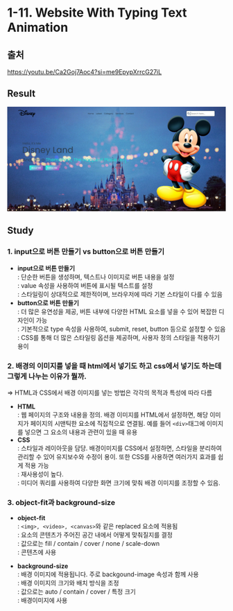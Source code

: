 # 1-11. Website With Typing Text Animation

## 출처

https://youtu.be/Ca2Goj7Aoc4?si=me9EpypXrrcG27iL

## Result

<img src="img/result.png">

## Study

### 1. input으로 버튼 만들기 vs button으로 버튼 만들기

- **input으로 버튼 만들기**  
  : 단순한 버튼을 생성하며, 텍스트나 이미지로 버튼 내용을 설정  
  : value 속성을 사용하여 버튼에 표시될 텍스트를 설정  
  : 스타일링이 상대적으로 제한적이며, 브라우저에 따라 기본 스타일이 다를 수 있음
- **button으로 버튼 만들기**  
  : 더 많은 유연성을 제공, 버튼 내부에 다양한 HTML 요소를 넣을 수 있어 복잡한 디자인이 가능  
  : 기본적으로 type 속성을 사용하여, submit, reset, button 등으로 설정할 수 있음  
  : CSS를 통해 더 많은 스타일링 옵션을 제공하며, 사용자 정의 스타일을 적용하기 용이

### 2. 배경의 이미지를 넣을 때 html에서 넣기도 하고 css에서 넣기도 하는데 그렇게 나누는 이유가 뭘까.

=> HTML과 CSS에서 배경 이미지를 넣는 방법은 각각의 목적과 특성에 따라 다름

- **HTML**  
  : 웹 페이지의 구조와 내용을 정의. 배경 이미지를 HTML에서 설정하면, 해당 이미지가 페이지의 시맨틱한 요소에 직접적으로 연결됨. 예를 들어 `<div>`태그에 이미지를 넣으면 그 요소의 내용과 관련이 있을 때 유용
- **CSS**  
  : 스타일과 레이아웃을 담당. 배경이미지를 CSS에서 설정하면, 스타일을 분리하여 관리할 수 있어 유지보수와 수정이 용이. 또한 CSS를 사용하면 여러가지 효과를 쉽게 적용 가능  
  : 재사용성이 높다.  
  : 미디어 쿼리를 사용하여 다양한 화면 크기에 맞춰 배경 이미지를 조정할 수 있음.

### 3. object-fit과 background-size

- **object-fit**  
  : `<img>, <video>, <canvas>`와 같은 replaced 요소에 적용됨  
  : 요소의 콘텐츠가 주어진 공간 내에서 어떻게 맞춰질지를 결정  
  : 값으로는 fill / contain / cover / none / scale-down  
  : 콘텐츠에 사용

- **background-size**  
  : 배경 이미지에 적용됩니다. 주로 backgound-image 속성과 함께 사용  
  : 배경 이미지의 크기와 배치 방식을 조정  
  : 값으로는 auto / contain / cover / 특정 크기  
  : 배경이미지에 사용
